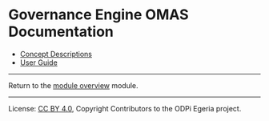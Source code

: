 <!-- SPDX-License-Identifier: CC-BY-4.0 -->
<!-- Copyright Contributors to the ODPi Egeria project. -->

# Governance Engine OMAS Documentation

* [Concept Descriptions](concepts)
* [User Guide](user)

----
Return to the [module overview](..) module.

----
License: [CC BY 4.0](https://creativecommons.org/licenses/by/4.0/),
Copyright Contributors to the ODPi Egeria project.

